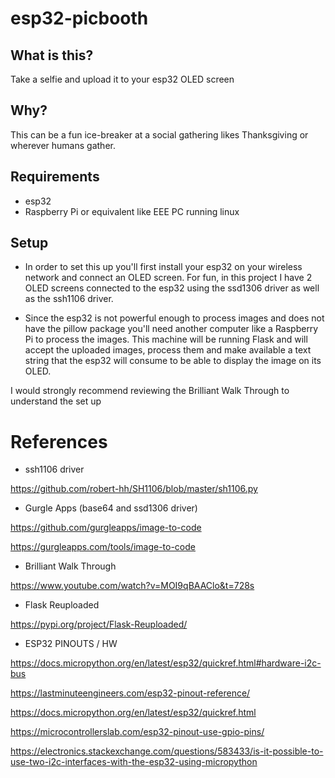 # esp32-picbooth

## What is this?
Take a selfie and  upload it to your esp32 OLED screen 

## Why?
This can be a fun ice-breaker at  a social gathering likes Thanksgiving or  wherever humans gather.

## Requirements
- esp32
- Raspberry Pi or equivalent like EEE PC running linux

## Setup
- In order to set this up you'll first install your esp32 on your wireless network and connect an OLED screen.
For fun, in this project I have 2 OLED screens connected to the esp32 using the ssd1306 driver as well as the ssh1106  driver. 

- Since the esp32 is not powerful enough to process images and does not have the pillow package you'll need another computer like a Raspberry Pi to process the images. This machine will be running Flask and will accept the uploaded images, process them and make available a text string that the esp32 will consume to be able to  display the image on its OLED.

I would strongly recommend reviewing the Brilliant Walk Through to understand the set up 



# References
- ssh1106 driver

https://github.com/robert-hh/SH1106/blob/master/sh1106.py

- Gurgle Apps (base64 and ssd1306 driver)

https://github.com/gurgleapps/image-to-code

https://gurgleapps.com/tools/image-to-code

- Brilliant Walk Through

https://www.youtube.com/watch?v=MOI9qBAAClo&t=728s

- Flask Reuploaded

https://pypi.org/project/Flask-Reuploaded/

- ESP32 PINOUTS / HW

https://docs.micropython.org/en/latest/esp32/quickref.html#hardware-i2c-bus

https://lastminuteengineers.com/esp32-pinout-reference/

https://docs.micropython.org/en/latest/esp32/quickref.html

https://microcontrollerslab.com/esp32-pinout-use-gpio-pins/

https://electronics.stackexchange.com/questions/583433/is-it-possible-to-use-two-i2c-interfaces-with-the-esp32-using-micropython

